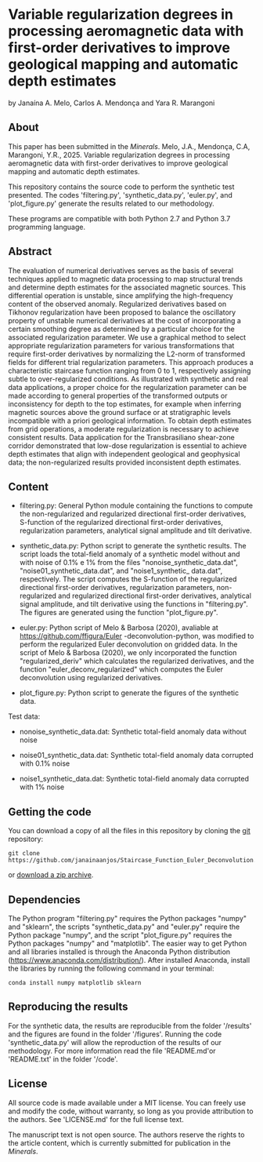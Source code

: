 # Variable regularization degrees in processing aeromagnetic data with first-order derivatives to improve geological mapping and automatic depth estimates

by
Janaína A. Melo, Carlos A. Mendonça and Yara R. Marangoni 

## About

This paper has been submitted in the *Minerals*. Melo, J.A., Mendonça, C.A, Marangoni, Y.R., 2025. Variable regularization degrees in processing aeromagnetic data with first-order derivatives to improve geological mapping and automatic depth estimates.

This repository contains the source code to perform the synthetic test presented. The codes 'filtering.py', 'synthetic_data.py', 'euler.py', and 'plot_figure.py' generate the results related to our methodology.

These programs are compatible with both Python 2.7 and Python 3.7 programming language.


## Abstract

The evaluation of numerical derivatives serves as the basis of several techniques applied to magnetic data processing to map structural trends and determine depth estimates for the associated magnetic sources. This differential operation is unstable, since amplifying the high-frequency content of the observed anomaly. Regularized derivatives based on Tikhonov regularization have been proposed to balance the oscillatory property of unstable numerical derivatives at the cost of incorporating a certain smoothing degree as determined by a particular choice for the associated regularization parameter. We use a graphical method to select appropriate regularization parameters for various transformations that require first-order derivatives by normalizing the L2-norm of transformed fields for different trial regularization parameters. This approach produces a characteristic staircase function ranging from 0 to 1, respectively assigning subtle to over-regularized conditions. As illustrated with synthetic and real data applications, a proper choice for the regularization parameter can be made according to general properties of the transformed outputs or inconsistency for depth to the top estimates, for example when inferring magnetic sources above the ground surface or at stratigraphic levels incompatible with a priori geological information. To obtain depth estimates from grid operations, a moderate regularization is necessary to achieve consistent results. Data application for the Transbrasiliano shear-zone corridor demonstrated that low-dose regularization is essential to achieve depth estimates that align with independent geological and geophysical data; the non-regularized results provided inconsistent depth estimates.


## Content

- filtering.py:
	General Python module containing the functions to compute the non-regularized and 
        regularized directional first-order derivatives, S-function of the regularized 
	directional first-order derivatives, regularization parameters, analytical signal 
	amplitude and tilt derivative.
	
- synthetic_data.py:
	Python script to generate the synthetic results. The script loads the total-field 
	anomaly of a synthetic model without and with noise of 0.1% e 1% from the files 
	"nonoise_synthetic_data.dat", "noise01_synthetic_data.dat", and "noise1_synthetic_
	data.dat", respectively. The script computes the S-function of the regularized 
	directional first-order derivatives, regularization parameters, non-regularized 
	and regularized directional first-order derivatives, analytical signal amplitude, 
	and tilt derivative using the functions in "filtering.py". The figures are generated 
	using the function "plot_figure.py". 

- euler.py: 
	Python script of Melo & Barbosa (2020), avaliable at https://github.com/ffigura/Euler
	-deconvolution-python, was modified to perform the regularized Euler deconvolution on 
	gridded data. In the script of Melo & Barbosa (2020), we only incorporated the function 
	"regularized_deriv" which calculates the regularized derivatives, and the function 
	"euler_deconv_regularized" which computes the Euler deconvolution using regularized 
	derivatives. 	
	
- plot_figure.py:
	Python script to generate the figures of the synthetic data.
	
Test data:

- nonoise_synthetic_data.dat:
		Synthetic total-field anomaly data without noise

- noise01_synthetic_data.dat:
		Synthetic total-field anomaly data corrupted with 0.1% noise 

- noise1_synthetic_data.dat:
		Synthetic total-field anomaly data corrupted with 1% noise	


## Getting the code

You can download a copy of all the files in this repository by cloning the
[git](https://git-scm.com/) repository:

    git clone https://github.com/janainaanjos/Staircase_Function_Euler_Deconvolution.git

or [download a zip archive](https://github.com/janainaanjos/Staircase_Function_Euler_Deconvolution/archive/master.zip).


## Dependencies

The Python program "filtering.py" requires the Python packages "numpy" and "sklearn", the 
scripts "synthetic_data.py" and "euler.py" require the Python package "numpy", and the script 
"plot_figure.py" requires the Python packages "numpy" and "matplotlib". 
The easier way to get Python and all libraries installed is through the Anaconda Python 
distribution (https://www.anaconda.com/distribution/). After installed Anaconda, install the libraries 
by running the following command in your terminal:

	conda install numpy matplotlib sklearn


## Reproducing the results

For the synthetic data, the results are reproducible from the folder '/results' and the figures 
are found in the folder '/figures'. Running the code 'synthetic_data.py' will allow the reproduction 
of the results of our methodology. For more information read the file 'README.md'or 
'README.txt' in the folder '/code'.


## License

All source code is made available under a MIT license. You can freely use 
and modify the code, without warranty, so long as you provide attribution
to the authors. See 'LICENSE.md' for the full license text.

The manuscript text is not open source. The authors reserve the rights to 
the article content, which is currently submitted for publication in the
*Minerals*.

